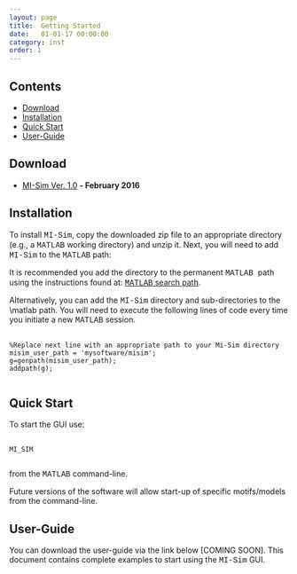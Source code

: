 ```yaml
---
layout: page
title:  Getting Started
date:   01-01-17 00:00:00
category: inst
order: 1
---
```


## Contents

* [Download](#Download)
* [Installation](#Installation)
* [Quick Start](#qs)
* [User-Guide](#usg)

## <a name="Download"></a>Download

* [MI-Sim Ver. 1.0](http://www.mathworks.com/matlabcentral/fileexchange/55492-mi-sim) **- February 2016**
 
## <a name="Installation"></a>Installation

To install <span style="font-family:Courier;">MI-Sim</span>, copy the downloaded zip file to an appropriate directory 
(e.g., a <span style="font-family:Courier;">MATLAB</span> working directory) and unzip it.
Next, you will need to add <span style="font-family:Courier;">MI-Sim</span> to the <span style="font-family:Courier;">MATLAB</span> path:

It is recommended you add the directory to the permanent <span style="font-family:Courier;">MATLAB </span> path using the instructions found at:
[<span style="font-family:Courier;">MATLAB</span> search path](http://uk.mathworks.com/help/matlab/matlab_env/add-remove-or-reorder-folders-on-the-search-path.html).

Alternatively, you can add the <span style="font-family:Courier;">MI-Sim</span> directory and sub-directories to the \matlab path.
You will need to execute the following lines of code every time you initiate a new <span style="font-family:Courier;">MATLAB</span> session.

<pre class="prettyprint lang-matlab">
    <code>
<span class="comment">%Replace next line with an appropriate path to your Mi-Sim directory</span>
misim_user_path = <span class="string">'mysoftware/misim'</span>;
g=genpath(misim_user_path);
addpath(g);
    </code>
</pre>

## <a name="qs"></a>Quick Start

To start the GUI use:

<pre class="prettyprint lang-matlab">
    <code>
MI_SIM
    </code>
</pre>

from the <span style="font-family:Courier;">MATLAB</span> command-line.

Future versions of the software will allow start-up of specific motifs/models from the command-line.

## <a name="usg"></a>User-Guide

You can download the user-guide via the link below [COMING SOON]. This document contains complete examples to start using the
<span style="font-family:Courier;">MI-Sim</span> GUI.
        


